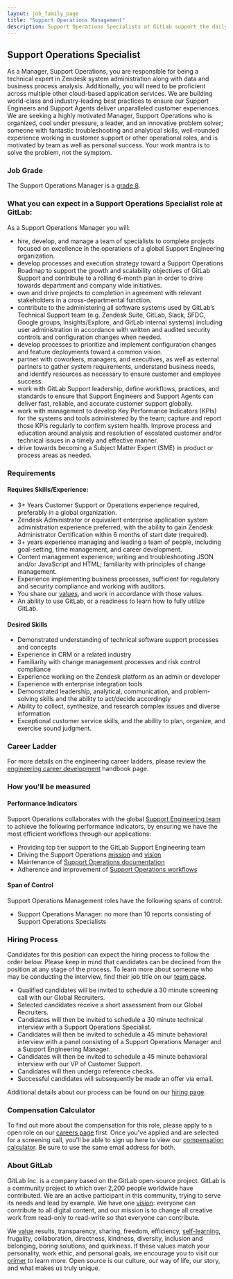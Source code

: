 ```yaml
---
layout: job_family_page
title: "Support Operations Management"
description: Support Operations Specialists at GitLab support the daily operations and systems of the global support engineering team
---
```


## Support Operations Specialist

As a Manager, Support Operations, you are responsible for being a technical
expert in Zendesk system administration along with data and business process
analysis. Additionally, you will need to be proficient across multiple other
cloud-based application services. We are building world-class and
industry-leading best practices to ensure our Support Engineers and Support
Agents deliver unparalleled customer experiences. We are seeking a highly
motivated Manager, Support Operations who is organized, cool under pressure, a
leader, and an innovative problem solver; someone with fantastic troubleshooting
and analytical skills, well-rounded experience working in customer support or
other operational roles, and is motivated by team as well as personal success.
Your work mantra is to solve the problem, not the symptom.

### Job Grade 

The Support Operations Manager is a
[grade 8](/handbook/total-rewards/compensation/compensation-calculator/#gitlab-job-grades).

### What you can expect in a Support Operations Specialist role at GitLab:

As a Support Operations Manager you will:

* hire, develop, and manage a team of specialists to complete projects focused
  on excellence in the operations of a global Support Engineering organization.
* develop processes and execution strategy toward a Support Operations Roadmap
  to support the growth and scalability objectives of GitLab Support and
  contribute to a rolling 6-month plan in order to drive towards department and
  company wide initiatives.
* own and drive projects to completion in agreement with relevant stakeholders
  in a cross-departmental function.
* contribute to the administering all software systems used by GitLab’s
  Technical Support team (e.g. Zendesk Suite, GitLab, Slack, SFDC, Google
  groups, Insights/Explore, and GitLab internal systems) including user
  administration in accordance with written and audited security controls and
  configuration changes when needed.
* develop processes to prioritize and implement configuration changes and
  feature deployments toward a common vision.
* partner with coworkers, managers, and executives, as well as external
  partners to gather system requirements, understand business needs, and
  identify resources as necessary to ensure customer and employee success.
* work with GitLab Support leadership, define workflows, practices, and
  standards to ensure that Support Engineers and Support Agents can deliver
  fast, reliable, and accurate customer support globally.
* work with management to develop Key Performance Indicators (KPIs) for the
  systems and tools administered by the team; capture and report those KPIs
  regularly to confirm system health. Improve process and education around
  analysis and resolution of escalated customer and/or technical issues in a
  timely and effective manner.
* drive towards becoming a Subject Matter Expert (SME) in product or process
  areas as needed.

### Requirements

#### Requires Skills/Experience:

* 3+ Years Customer Support or Operations experience required, preferably in a
  global organization.
* Zendesk Administrator or equivalent enterprise application system
  administration experience preferred, with the ability to gain Zendesk
  Administrator Certification within 6 months of start date (required).
* 3+ years experience managing and leading a team of people, including
  goal-setting, time management, and career development.
* Content management experience; writing and troubleshooting JSON and/or
  JavaScript and HTML; familiarity with principles of change management.
* Experience implementing business processes, sufficient for regulatory and
  security compliance and working with auditors.
* You share our [values](https://about.gitlab.com/handbook/values/), and work
  in accordance with those values.
* An ability to use GitLab, or a readiness to learn how to fully utilize GitLab.

#### Desired Skills

* Demonstrated understanding of technical software support processes and
  concepts
* Experience in CRM or a related industry
* Familiarity with change management processes and risk control compliance
* Experience working on the Zendesk platform as an admin or developer
* Experience with enterprise integration tools
* Demonstrated leadership, analytical, communication, and problem-solving
  skills and the ability to act/decide accordingly
* Ability to collect, synthesize, and research complex issues and diverse
  information
* Exceptional customer service skills, and the ability to plan, organize, and
  exercise sound judgment.

### Career Ladder

For more details on the engineering career ladders, please review the
[engineering career development](https://about.gitlab.com/handbook/engineering/career-development/#roles)
handbook page.

### How you'll be measured

#### Performance Indicators

Support Operations collaborates with the global
[Support Engineering team](https://about.gitlab.com/support/) to achieve the
following performance indicators, by ensuring we have the most efficient
workflows through our applications:

* Providing top tier support to the GitLab Support Engineering team
* Driving the Support Operations
  [mission](https://about.gitlab.com/handbook/support/support-ops/#mission) and
  [vision](https://about.gitlab.com/handbook/support/support-ops/#vision)
* Maintenance of
  [Support Operations documentation](https://about.gitlab.com/handbook/support/support-ops/documentation/)
* Adherence and improvement of
  [Support Operations workflows](https://about.gitlab.com/handbook/support/support-ops/workflows/)

#### Span of Control

Support Operations Management roles have the following spans of control:

* Support Operations Manager: no more than 10 reports consisting of Support
  Operations Specialists

### Hiring Process

Candidates for this position can expect the hiring process to follow the order
below. Please keep in mind that candidates can be declined from the position at
any stage of the process. To learn more about someone who may be conducting the
interview, find their job title on our
[team page](https://about.gitlab.com/company/team).

* Qualified candidates will be invited to schedule a 30 minute screening call
  with our Global Recruiters.
* Selected candidates receive a short assessment from our Global Recruiters.
* Candidates will then be invited to schedule a 30 minute technical interview
  with a Support Operations Specialist.
* Candidates will then be invited to schedule a 45 minute behavioral interview
  with a panel consisting of a Support Operations Manager and a Support
  Engineering Manager.
* Candidates will then be invited to schedule a 45 minute behavioral interview
  with our VP of Customer Support.
* Candidates will then undergo reference checks.
* Successful candidates will subsequently be made an offer via email.

Additional details about our process can be found on our
[hiring page](https://about.gitlab.com/handbook/hiring/).

### Compensation Calculator

To find out more about the compensation for this role, please apply to a open role on our [careers page](/jobs/) first. Once you've applied and are selected for a screening call, you'll be able to sign up here to view our
[compensation calculator](https://comp-calculator.gitlab.net/?role=Support%20Engineer).
Be sure to use the same email address for both.

### About GitLab

GitLab Inc. is a company based on the GitLab open-source project. GitLab is a
community project to which over 2,200 people worldwide have contributed. We are
an active participant in this community, trying to serve its needs and lead by
example. We have one [vision](https://about.gitlab.com/strategy): everyone can
contribute to all digital content, and our mission is to change all creative
work from read-only to read-write so that everyone can contribute.

We [value](https://about.gitlab.com/handbook/values/) results, transparency,
sharing, freedom, efficiency,
[self-learning](https://about.gitlab.com/company/culture/all-remote/self-service/#how-self-learning-leads-to-success-in-your-role),
frugality, collaboration, directness, kindness, diversity, inclusion and
belonging, boring solutions, and quirkiness. If these values match your
personality, work ethic, and personal goals, we encourage you to visit our
[primer](https://about.gitlab.com/company/) to learn more. Open source is our
culture, our way of life, our story, and what makes us truly unique.
